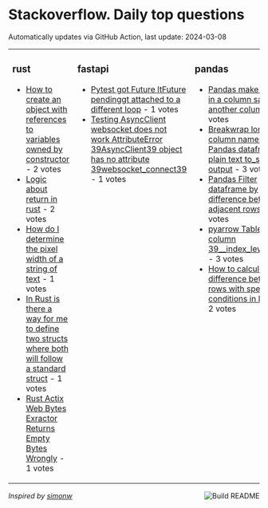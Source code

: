 # Stackoverflow. Daily top questions 

Automatically updates via GitHub Action, last update: <!-- date starts -->2024-03-08<!-- date ends -->


<table><tr><td valign="top" width="33%">

### rust
<!-- rust starts -->
* [How to create an object with references to variables owned by constructor](https://stackoverflow.com/questions/78118347/how-to-create-an-object-with-references-to-variables-owned-by-constructor) - 2 votes
* [Logic about return in rust](https://stackoverflow.com/questions/78127832/logic-about-return-in-rust) - 2 votes
* [How do I determine the pixel width of a string of text](https://stackoverflow.com/questions/78127270/how-do-i-determine-the-pixel-width-of-a-string-of-text) - 1 votes
* [In Rust is there a way for me to define two structs where both will follow a standard struct](https://stackoverflow.com/questions/78123506/in-rust-is-there-a-way-for-me-to-define-two-structs-where-both-will-follow-a-st) - 1 votes
* [Rust Actix Web Bytes Exractor Returns Empty Bytes Wrongly](https://stackoverflow.com/questions/78121226/rust-actix-web-bytes-exractor-returns-empty-bytes-wrongly) - 1 votes
<!-- rust ends -->
</td><td valign="top" width="34%">


### fastapi
<!-- fastapi starts -->
* [Pytest got Future ltFuture pendinggt attached to a different loop](https://stackoverflow.com/questions/78128706/pytest-got-future-future-pending-attached-to-a-different-loop) - 1 votes
* [Testing AsyncClient websocket does not work AttributeError 39AsyncClient39 object has no attribute 39websocket_connect39](https://stackoverflow.com/questions/78120142/testing-asyncclient-websocket-does-not-work-attributeerror-asyncclient-object) - 1 votes
<!-- fastapi ends -->
</td><td valign="top" width="34%">


### pandas
<!-- pandas starts -->
* [Pandas make list size in a column same as in another column](https://stackoverflow.com/questions/78130203/pandas-make-list-size-in-a-column-same-as-in-another-column) - 3 votes
* [Breakwrap long text of column names in Pandas dataframe plain text to_string output](https://stackoverflow.com/questions/78129071/break-wrap-long-text-of-column-names-in-pandas-dataframe-plain-text-to-string-ou) - 3 votes
* [Pandas Filter dataframe by difference between adjacent rows](https://stackoverflow.com/questions/78118100/pandas-filter-dataframe-by-difference-between-adjacent-rows) - 3 votes
* [pyarrow Table adds column 39__index_level_0__39](https://stackoverflow.com/questions/78120048/pyarrow-table-adds-column-index-level-0) - 3 votes
* [How to calculate day difference between rows with specific conditions in Pandas](https://stackoverflow.com/questions/78120071/how-to-calculate-day-difference-between-rows-with-specific-conditions-in-pandas) - 2 votes
<!-- pandas ends -->
</td></tr></table>

<a href="https://github.com/hp0404/hp0404/actions"><img src="https://github.com/hp0404/hp0404/workflows/Build%20README/badge.svg" align="right" alt="Build README"></a> <p>*Inspired by  [simonw](https://github.com/simonw/simonw)*</p>
